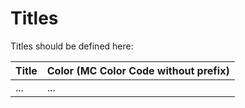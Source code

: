 # Titles

Titles should be defined here:

| Title | Color \(MC Color Code without prefix\) |
| :--- | :--- |
| ... | ... |

